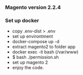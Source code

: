 ### Magento version 2.2.4
### Set up docker
- copy .env-dist > .env
- set up environtment 
- docker-compose up -d
- extract magento2 to folder app
- docker exec -it <container-name-app> bash (/var/www)
- $ bash ./permission.sh
- set up magento 2
- enjoy the code.
